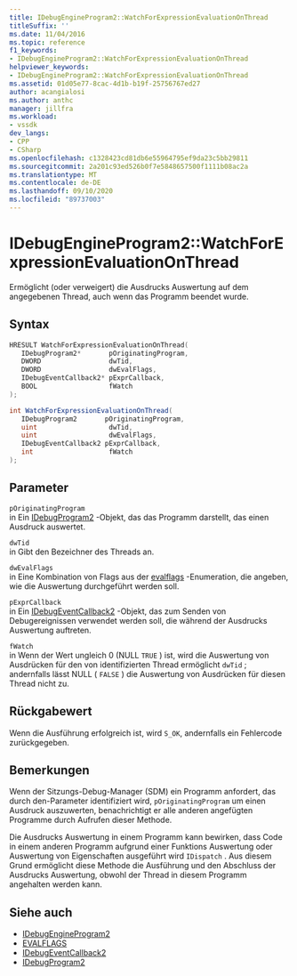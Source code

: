 ```yaml
---
title: IDebugEngineProgram2::WatchForExpressionEvaluationOnThread
titleSuffix: ''
ms.date: 11/04/2016
ms.topic: reference
f1_keywords:
- IDebugEngineProgram2::WatchForExpressionEvaluationOnThread
helpviewer_keywords:
- IDebugEngineProgram2::WatchForExpressionEvaluationOnThread
ms.assetid: 01d05e77-8cac-4d1b-b19f-25756767ed27
author: acangialosi
ms.author: anthc
manager: jillfra
ms.workload:
- vssdk
dev_langs:
- CPP
- CSharp
ms.openlocfilehash: c1328423cd81db6e55964795ef9da23c5bb29811
ms.sourcegitcommit: 2a201c93ed526b0f7e5848657500f1111b08ac2a
ms.translationtype: MT
ms.contentlocale: de-DE
ms.lasthandoff: 09/10/2020
ms.locfileid: "89737003"
---
```

# <a name="idebugengineprogram2watchforexpressionevaluationonthread"></a>IDebugEngineProgram2::WatchForExpressionEvaluationOnThread
Ermöglicht (oder verweigert) die Ausdrucks Auswertung auf dem angegebenen Thread, auch wenn das Programm beendet wurde.

## <a name="syntax"></a>Syntax

```cpp
HRESULT WatchForExpressionEvaluationOnThread( 
   IDebugProgram2*       pOriginatingProgram,
   DWORD                 dwTid,
   DWORD                 dwEvalFlags,
   IDebugEventCallback2* pExprCallback,
   BOOL                  fWatch
);
```

```csharp
int WatchForExpressionEvaluationOnThread( 
   IDebugProgram2       pOriginatingProgram,
   uint                  dwTid,
   uint                  dwEvalFlags,
   IDebugEventCallback2 pExprCallback,
   int                   fWatch
);
```

## <a name="parameters"></a>Parameter
`pOriginatingProgram`\
in Ein [IDebugProgram2](../../../extensibility/debugger/reference/idebugprogram2.md) -Objekt, das das Programm darstellt, das einen Ausdruck auswertet.

`dwTid`\
in Gibt den Bezeichner des Threads an.

`dwEvalFlags`\
in Eine Kombination von Flags aus der [evalflags](../../../extensibility/debugger/reference/evalflags.md) -Enumeration, die angeben, wie die Auswertung durchgeführt werden soll.

`pExprCallback`\
in Ein [IDebugEventCallback2](../../../extensibility/debugger/reference/idebugeventcallback2.md) -Objekt, das zum Senden von Debugereignissen verwendet werden soll, die während der Ausdrucks Auswertung auftreten.

`fWatch`\
in Wenn der Wert ungleich 0 (NULL `TRUE` ) ist, wird die Auswertung von Ausdrücken für den von identifizierten Thread ermöglicht `dwTid` ; andernfalls lässt NULL ( `FALSE` ) die Auswertung von Ausdrücken für diesen Thread nicht zu.

## <a name="return-value"></a>Rückgabewert
 Wenn die Ausführung erfolgreich ist, wird `S_OK`, andernfalls ein Fehlercode zurückgegeben.

## <a name="remarks"></a>Bemerkungen
 Wenn der Sitzungs-Debug-Manager (SDM) ein Programm anfordert, das durch den-Parameter identifiziert wird, `pOriginatingProgram` um einen Ausdruck auszuwerten, benachrichtigt er alle anderen angefügten Programme durch Aufrufen dieser Methode.

 Die Ausdrucks Auswertung in einem Programm kann bewirken, dass Code in einem anderen Programm aufgrund einer Funktions Auswertung oder Auswertung von Eigenschaften ausgeführt wird `IDispatch` . Aus diesem Grund ermöglicht diese Methode die Ausführung und den Abschluss der Ausdrucks Auswertung, obwohl der Thread in diesem Programm angehalten werden kann.

## <a name="see-also"></a>Siehe auch
- [IDebugEngineProgram2](../../../extensibility/debugger/reference/idebugengineprogram2.md)
- [EVALFLAGS](../../../extensibility/debugger/reference/evalflags.md)
- [IDebugEventCallback2](../../../extensibility/debugger/reference/idebugeventcallback2.md)
- [IDebugProgram2](../../../extensibility/debugger/reference/idebugprogram2.md)
